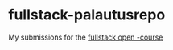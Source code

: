 # fullstack-palautusrepo

My submissions for the [fullstack open -course](https://fullstackopen.com/)
